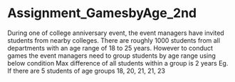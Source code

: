 # Assignment_GamesbyAge_2nd
During one of college anniversary event, the event managers have invited students from nearby colleges. There are roughly 1000 students from all departments with an age range of 18 to 25 years. However to conduct games the event managers need to group students by age range using below condition  Max difference of all students within a group is 2 years  Eg. If there are 5 students of age groups 18, 20, 21, 21, 23
